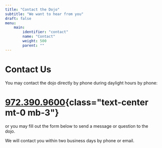 ```yaml
---
title: "Contact the Dojo"
subtitle: "We want to hear from you"
draft: false
menu:
    main:
        identifier: "contact"
        name: "Contact"
        weight: 500
        parent: ""
---
```


# Contact Us

You may contact the dojo directly by phone during daylight hours by phone:

# [972.390.9600](tel:9723909600){class="text-center mt-0 mb-3"}

or you may fill out the form below to send a message or question to the dojo.

We will contact you within two business days by phone or email.